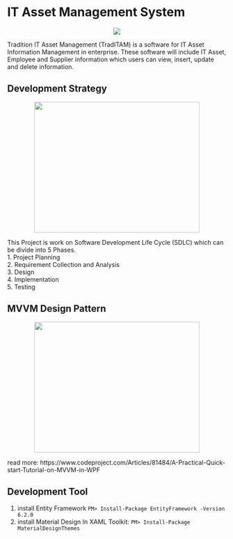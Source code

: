 # IT Asset Management System
<p align="center">
  <img src="http://www.traditionasia.com/assets/images/tradition_asia_logo.svg"/>
</p>
Tradition IT Asset Management (TradITAM) is a software for IT Asset Information Management in enterprise. These software will include IT Asset, Employee and Supplier information which users can view, insert, update and delete information. 

## Development Strategy
<p align="center">
  <img src="https://ekiy5aot90-flywheel.netdna-ssl.com/wp-content/uploads/2013/07/segue-blog-key-phases-software-development-projects-1.png"width="380" height="300"/>
</p>
This Project is work on Software Development Life Cycle (SDLC) which can be divide into 5 Phases. <br/>
1. Project Planning <br/>
2. Requirement Collection and Analysis <br/>
3. Design <br/>
4. Implementation <br/>
5. Testing

## MVVM Design Pattern
<p align="center">
  <img src="https://www.codeproject.com/KB/WPF/MVVMQuickTutorial/MVVM.jpg" width="380" height="300"/>
</p>
read more: https://www.codeproject.com/Articles/81484/A-Practical-Quick-start-Tutorial-on-MVVM-in-WPF

## Development Tool
1. install Entity Framework `PM> Install-Package EntityFramework -Version 6.2.0`
2. install Material Design In XAML Toolkit: `PM> Install-Package MaterialDesignThemes`
